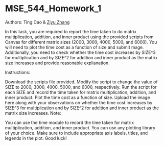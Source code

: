 # MSE_544_Homework_1

Authors: Ting Cao & [Ziyu Zhang](https://github.com/Ilxxll)

In this task, you are required to report the time taken to do matrix multiplication, addition, and inner product using the provided  scripts from Canvas for different matrix sizes (2000, 3000, 4000, 5000, and 6000). You will need to plot the time cost as a function of size and submit mage. Additionally, you need to check whether the time cost increases by SIZE^3 for multiplication and by SIZE^2 for addition and inner product as the matrix size increases and provide reasonable explianation.

Instructions:

Download the scripts file provided.
Modify the script to change the value of SIZE to 2000, 3000, 4000, 5000, and 6000, respectively.
Run the script for each SIZE and record the time taken for matrix multiplication, addition, and inner product.
Plot the time cost as a function of size.
Upload the image here along with your observations on whether the time cost increases by SIZE^3 for multiplication and by SIZE^2 for addition and inner product as the matrix size increases.
Note:

You can use the time module to record the time taken for matrix multiplication, addition, and inner product.
You can use any plotting library of your choice.
Make sure to include appropriate axis labels, titles, and legends in the plot.
Good luck!
